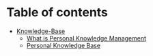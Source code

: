 # Table of contents

* [Knowledge-Base](README.md)
  * [What is Personal Knowledge Management](readme/what-is-personal-knowledge-management.md)
  * [Personal Knowledge Base](readme/personal-knowledge-base.md)
